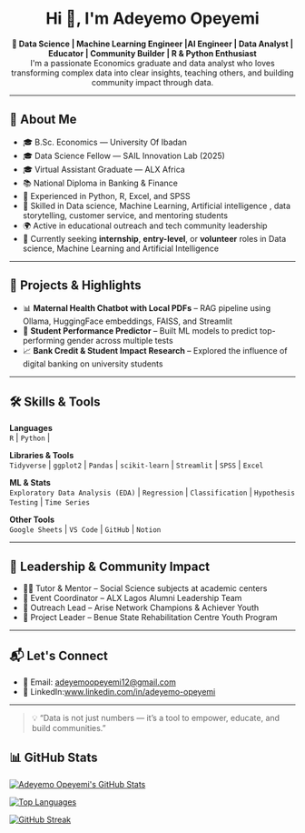 <h1 align="center">Hi 👋, I'm Adeyemo Opeyemi</h1>

<p align="center">
  <b>🎯 Data Science | Machine Learning  Engineer |AI Engineer | Data Analyst | Educator | Community Builder | R & Python Enthusiast</b><br>
  I'm a passionate Economics graduate and data analyst who loves transforming complex data into clear insights, teaching others, and building community impact through data.
</p>

---

## 🧠 About Me

- 🎓 B.Sc. Economics — University Of Ibadan 
- 🎓 Data Science Fellow — SAIL Innovation Lab (2025)  
- 🎓 Virtual Assistant Graduate — ALX Africa  
- 📚 National Diploma in Banking & Finance  
- 🧪 Experienced in Python, R, Excel, and SPSS  
- 👥 Skilled in Data science, Machine Learning, Artificial intelligence , data storytelling, customer service, and mentoring students  
- 🌍 Active in educational outreach and tech community leadership  
- 📍 Currently seeking **internship**, **entry-level**, or **volunteer** roles in Data science, Machine Learning and Artificial Intelligence

---

## 🚀 Projects & Highlights

- 📊 **Maternal Health Chatbot with Local PDFs** – RAG pipeline using Ollama, HuggingFace embeddings, FAISS, and Streamlit  
- 🧠 **Student Performance Predictor** – Built ML models to predict top-performing gender across multiple tests  
- 📈 **Bank Credit & Student Impact Research** – Explored the influence of digital banking on university students  

---

## 🛠 Skills & Tools

**Languages**  
`R` | `Python` |

**Libraries & Tools**  
`Tidyverse` | `ggplot2` | `Pandas` | `scikit-learn` | `Streamlit` | `SPSS` | `Excel` 

**ML & Stats**  
`Exploratory Data Analysis (EDA)` | `Regression` | `Classification` | `Hypothesis Testing` | `Time Series`

**Other Tools**  
`Google Sheets` | `VS Code` | `GitHub` | `Notion`

---

## 🌱 Leadership & Community Impact

- 👨‍🏫 Tutor & Mentor – Social Science subjects at academic centers  
- 📣 Event Coordinator – ALX Lagos Alumni Leadership Team  
- 🤝 Outreach Lead – Arise Network Champions & Achiever Youth  
- 🏥 Project Leader – Benue State Rehabilitation Centre Youth Program

---

## 📬 Let's Connect

- 📧 Email: adeyemoopeyemi12@gmail.com 
- 🔗 LinkedIn:www.linkedin.com/in/adeyemo-opeyemi

---

> 💡 “Data is not just numbers — it’s a tool to empower, educate, and build communities.”

## 📊 GitHub Stats

[![Adeyemo Opeyemi's GitHub Stats](https://github-readme-stats.vercel.app/api?username=AdeyemoOpeyemi&show_icons=true&theme=onedark)](https://github.com/AdeyemoOpeyemi/github-readme-stats)

[![Top Languages](https://github-readme-stats.vercel.app/api/top-langs/?username=AdeyemoOpeyemi&layout=compact&theme=onedark)](https://github.com/AdeyemoOpeyemi/github-readme-stats)

[![GitHub Streak](https://streak-stats.demolab.com?user=AdeyemoOpeyemi&theme=onedark)](https://github.com/AdeyemoOpeyemi)
